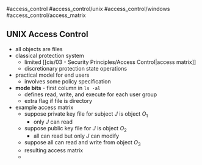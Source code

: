 #access_control #access_control/unix #access_control/windows #access_control/access_matrix 
## UNIX Access Control
- all objects are files
- classical protection system
	- limited [[cis/03 - Security Principles/Access Control|access matrix]]
	- discretionary protection state operations
- practical model for end users
	- involves some policy specification
- **mode bits** - first column in `ls -al`
	- defines read, write, and execute for each user group
	- extra flag if file is directory
- example access matrix
	- suppose private key file for subject $J$ is object $O_1$
		- only $J$ can read
	- suppose public key file for $J$ is object $O_2$
		- all can read but only $J$ can modify
	- suppose all can read and write from object $O_3$
	- resulting access matrix
	- 